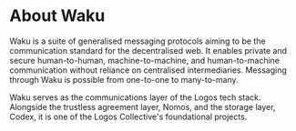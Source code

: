 # About Waku
Waku is a suite of generalised messaging protocols aiming to be the communication standard for the decentralised web. It enables private and secure human-to-human, machine-to-machine, and human-to-machine communication without reliance on centralised intermediaries. Messaging through Waku is possible from one-to-one to many-to-many.

Waku serves as the communications layer of the Logos tech stack. Alongside the trustless agreement layer, Nomos, and the storage layer, Codex, it is one of the Logos Collective's foundational projects.

